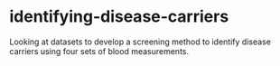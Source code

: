 # identifying-disease-carriers
Looking at datasets to develop a screening method to identify disease carriers using four sets of blood measurements.
